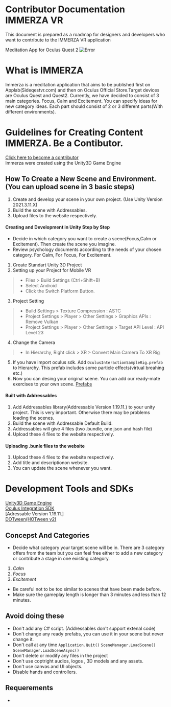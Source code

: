 # Contributor Documentation IMMERZA VR
This document is prepared as a roadmap for designers and developers who want to contribute to the IMMERZA VR application

Meditation App for Oculus Quest 2 
![Error](https://github.com/kahveciozan/ImmerzaContributorDoc/blob/main/Immerza.png)
# What is IMMERZA
Immerza is a meditation application that aims to be published first on Applab(Sideqestvr.com) and then on Oculus Official Store.Target devices are Oculus Quest and Quest2. Currently, we have decided to consist of 3 main categories. Focus, Calm and Excitement. You can specify ideas for new category ideas. Each part should consist of 2 or 3 different parts(With different environments).

# Guidelines for Creating Content IMMERZA. Be a Contibutor.
[Click here to become a contributor](https://forms.gle/XvepfJQD45Uu37mT7) <br/>
Immerza were created using the Unity3D Game Engine

## How To Create a New Scene and Environment. (You can upload scene in 3 basic steps)
1. Create and develop your scene in your own project. (Use Unity Version 2021.3.11.X)
2. Build the scene with Addressables.
3. Upload files to the website respectively.

#### Creating and Development in Unity Step by Step

* Decide in which category you want to create a scene(Focus,Calm or Excitement). Then create the scene you imagine.
* Review psychology documents according to the needs of your chosen category. For Calm, For Focus, For Excitement.

1. Create Standart Unity 3D Project
2. Setting up your Project for Mobile VR
> * Files > Build Settings (Ctrl+Shift+B)
> * Select Android
> * Click the Switch Platform Button.

3. Project Setting
> * Build Settings > Texture Compression : ASTC
> * Project Settings > Player > Other Settings > Graphics APIs : Remove Vulkan
> * Project Settings > Player > Other Settings > Target API Level : API Level 23

4. Change the Camera
> * In Hierarchy, Right click > XR > Convert Main Camera To XR Rig

5. If you have import oculus sdk. Add  `OculusInteractionSampleRig.prefab` to Hierarchy. This prefab includes some particle effects(virtual breahing etc.)
6. Now you can desing your original scene. You can add our ready-mate exercises to your own scene. [Prefabs](https://www.exampleprefab.com)

#### Built with Addressables

1. Add Addressables library(Addressable Version 1.19.11.) to your unity project. This is very important. Otherwise there may be problems loading the scenes.
2. Build the scene with Addressable Default Build.
3. Addressables will give 4 files (two .bundle, one json and hash file)
4. Upload these 4 files to the website respectively.

#### Uploading .bunle files to the website

1. Upload these 4 files to the website respectively.
2. Add title and descriptionon website.
3. You can update the scene whenever you want.


# Development Tools and SDKs
[Unity3D Game Engine](https://unity.com/) <br/>
[Oculus Integration SDK](https://assetstore.unity.com/packages/tools/integration/oculus-integration-82022) <br/>
[Adressable Version 1.19.11.] <br/>
[DOTween(HOTween v2)](https://assetstore.unity.com/packages/tools/visual-scripting/dotween-pro-32416) <br/>

## Concepst And Categories
- Decide what category your target scene will be in. There are 3 category offers from the team but you can feel free either to add a new category or contribute a stage in one existing category.
1. *Calm* 
2. *Focus* 
3. *Excitement*

- Be careful not to be too similar to scenes that have been made before. <br/>
- Make sure the gameplay length is longer than 3 minutes and less than 12 minutes.

## Avoid doing these
- Don't add any C# script. (Addressables don't support extenal code)
- Don't change any ready prefabs, you can use it in your scene but never change it.
- Don't call at any time  `Application.Quit()` `SceneManager.LoadScene()` `SceneManager.LoadSceneAsync()`
- Don't delete or modify any files in the project
- Don't use coptright audios, logos , 3D models and any assets.
- Don't use canvas and UI objects.
- Disable hands and controllers.

## Requerements
- 
